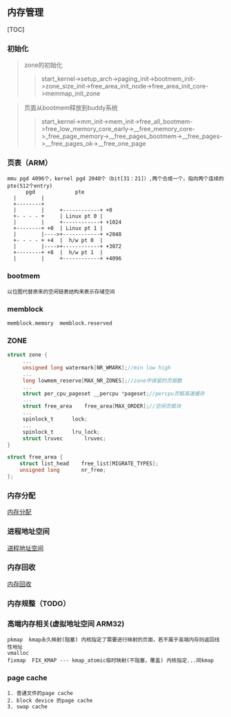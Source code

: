 ## 内存管理
[TOC]

### 初始化

> zone的初始化
>> start_kernel->setup_arch->paging_init->bootmem_init->zone_size_init->free_area_init_node->free_area_init_core->memmap_init_zone

> 页面从bootmem释放到buddy系统
>> start_kernel->mm_init->mem_init->free_all_bootmem->free_low_memory_core_early->__free_memory_core->_free_page_memory->__free_pages_bootmem->__free_pages->__free_pages_ok->__free_one_page

### 页表（ARM）
```
mmu pgd 4096个，kernel pgd 2048个（bit[31：21]）,两个合成一个，指向两个连续的pte(512个entry)
      pgd             pte
  |        |
  +--------+
  |        |     +------------+ +0
  +- - - - +     | Linux pt 0 |
  |        |     +------------+ +1024
  +--------+ +0  | Linux pt 1 |
  |        |---->+------------+ +2048
  +- - - - + +4  |  h/w pt 0  |
  |        |---->+------------+ +3072
  +--------+ +8  |  h/w pt 1  |
  |        |     +------------+ +4096
```

### bootmem
```
以位图代替原来的空闲链表结构来表示存储空间
```

### memblock
```
memblock.memory  memblock.reserved
```

### ZONE
```c
struct zone {
     ...
     unsigned long watermark[NR_WMARK];//min low high
     ...
     long lowmem_reserve[MAX_NR_ZONES];//zone中保留的页框数
     ...
     struct per_cpu_pageset __percpu *pageset;//percpu页框高速缓存
     ...
     struct free_area    free_area[MAX_ORDER];//空闲页框块
     ...
     spinlock_t      lock;
     ...
     spinlock_t      lru_lock;
     struct lruvec       lruvec;
}

struct free_area {
    struct list_head    free_list[MIGRATE_TYPES];
    unsigned long       nr_free;
};
```

### 内存分配
[内存分配](./内存分配/内存分配.md)
### 进程地址空间
[进程地址空间](./进程地址空间/进程地址空间.md)
### 内存回收
[内存回收](./内存回收/内存回收.md)

### 内存规整（TODO）

### 高端内存相关(虚拟地址空间 ARM32)
```
pkmap  kmap永久映射(阻塞) 内核指定了需要进行映射的页面，若不属于高端内存则返回线性地址
vmalloc
fixmap  FIX_KMAP --- kmap_atomic临时映射(不阻塞，覆盖) 内核指定...同kmap
```

### page cache
```
1. 普通文件的page cache
2. block device 的page cache
3. swap cache
```

